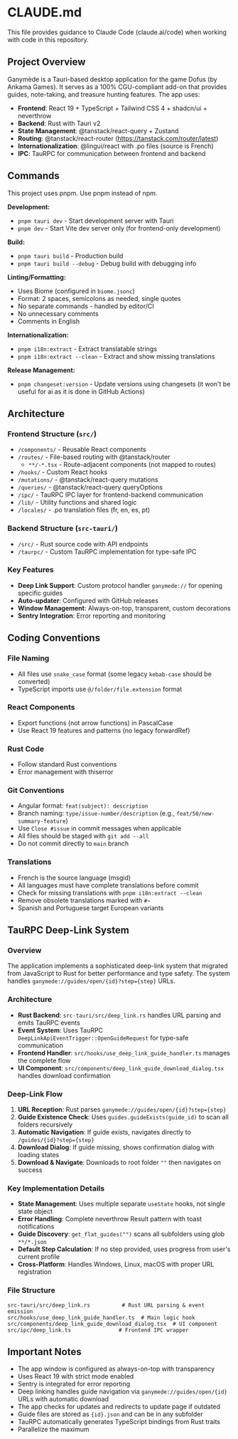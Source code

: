 # CLAUDE.md

This file provides guidance to Claude Code (claude.ai/code) when working with code in this repository.

## Project Overview

Ganymède is a Tauri-based desktop application for the game Dofus (by Ankama Games). It serves as a 100% CGU-compliant add-on that provides guides, note-taking, and treasure hunting features. The app uses:
- **Frontend**: React 19 + TypeScript + Tailwind CSS 4 + shadcn/ui + neverthrow
- **Backend**: Rust with Tauri v2
- **State Management**: @tanstack/react-query + Zustand
- **Routing**: @tanstack/react-router (https://tanstack.com/router/latest)
- **Internationalization**: @lingui/react with .po files (source is French)
- **IPC**: TauRPC for communication between frontend and backend

## Commands

This project uses pnpm. Use pnpm instead of npm.

**Development:**
- `pnpm tauri dev` - Start development server with Tauri
- `pnpm dev` - Start Vite dev server only (for frontend-only development)

**Build:**
- `pnpm tauri build` - Production build
- `pnpm tauri build --debug` - Debug build with debugging info

**Linting/Formatting:**
- Uses Biome (configured in `biome.jsonc`)
- Format: 2 spaces, semicolons as needed, single quotes
- No separate commands - handled by editor/CI
- No unnecessary comments
- Comments in English

**Internationalization:**
- `pnpm i18n:extract` - Extract translatable strings
- `pnpm i18n:extract --clean` - Extract and show missing translations

**Release Management:**
- `pnpm changeset:version` - Update versions using changesets (it won't be useful for ai as it is done in GitHub Actions)

## Architecture

### Frontend Structure (`src/`)
- `/components/` - Reusable React components
- `/routes/` - File-based routing with @tanstack/router
  - `**/-*.tsx` - Route-adjacent components (not mapped to routes)
- `/hooks/` - Custom React hooks
- `/mutations/` - @tanstack/react-query mutations
- `/queries/` - @tanstack/react-query queryOptions
- `/ipc/` - TauRPC IPC layer for frontend-backend communication
- `/lib/` - Utility functions and shared logic
- `/locales/` - .po translation files (fr, en, es, pt)

### Backend Structure (`src-tauri/`)
- `/src/` - Rust source code with API endpoints
- `/taurpc/` - Custom TauRPC implementation for type-safe IPC

### Key Features
- **Deep Link Support**: Custom protocol handler `ganymede://` for opening specific guides
- **Auto-updater**: Configured with GitHub releases
- **Window Management**: Always-on-top, transparent, custom decorations
- **Sentry Integration**: Error reporting and monitoring

## Coding Conventions

### File Naming
- All files use `snake_case` format (some legacy `kebab-case` should be converted)
- TypeScript imports use `@/folder/file.extension` format

### React Components
- Export functions (not arrow functions) in PascalCase
- Use React 19 features and patterns (no legacy forwardRef)

### Rust Code
- Follow standard Rust conventions
- Error management with thiserror

### Git Conventions
- Angular format: `feat(subject): description`
- Branch naming: `type/issue-number/description` (e.g., `feat/50/new-summary-feature`)
- Use `Close #issue` in commit messages when applicable
- All files should be staged with `git add --all`
- Do not commit directly to `main` branch

### Translations
- French is the source language (msgid)
- All languages must have complete translations before commit
- Check for missing translations with `pnpm i18n:extract --clean`
- Remove obsolete translations marked with `#~`
- Spanish and Portuguese target European variants

## TauRPC Deep-Link System

### Overview
The application implements a sophisticated deep-link system that migrated from JavaScript to Rust for better performance and type safety. The system handles `ganymede://guides/open/{id}?step={step}` URLs.

### Architecture
- **Rust Backend**: `src-tauri/src/deep_link.rs` handles URL parsing and emits TauRPC events
- **Event System**: Uses TauRPC `DeepLinkApiEventTrigger::OpenGuideRequest` for type-safe communication
- **Frontend Handler**: `src/hooks/use_deep_link_guide_handler.ts` manages the complete flow
- **UI Component**: `src/components/deep_link_guide_download_dialog.tsx` handles download confirmation

### Deep-Link Flow
1. **URL Reception**: Rust parses `ganymede://guides/open/{id}?step={step}`
2. **Guide Existence Check**: Uses `guides.guideExists(guide_id)` to scan all folders recursively
3. **Automatic Navigation**: If guide exists, navigates directly to `/guides/{id}?step={step}`
4. **Download Dialog**: If guide missing, shows confirmation dialog with loading states
5. **Download & Navigate**: Downloads to root folder `""` then navigates on success

### Key Implementation Details
- **State Management**: Uses multiple separate `useState` hooks, not single state object
- **Error Handling**: Complete neverthrow Result pattern with toast notifications
- **Guide Discovery**: `get_flat_guides("")` scans all subfolders using glob `**/*.json`
- **Default Step Calculation**: If no step provided, uses progress from user's current profile
- **Cross-Platform**: Handles Windows, Linux, macOS with proper URL registration

### File Structure
```
src-tauri/src/deep_link.rs          # Rust URL parsing & event emission
src/hooks/use_deep_link_guide_handler.ts  # Main logic hook
src/components/deep_link_guide_download_dialog.tsx  # UI component
src/ipc/deep_link.ts               # Frontend IPC wrapper
```

## Important Notes

- The app window is configured as always-on-top with transparency
- Uses React 19 with strict mode enabled
- Sentry is integrated for error reporting
- Deep linking handles guide navigation via `ganymede://guides/open/{id}` URLs with automatic download
- The app checks for updates and redirects to update page if outdated
- Guide files are stored as `{id}.json` and can be in any subfolder
- TauRPC automatically generates TypeScript bindings from Rust traits
- Parallelize the maximum